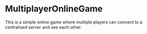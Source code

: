 # MultiplayerOnlineGame
This is a simple online game where multiple players can connect to a centralised server and see each other.
